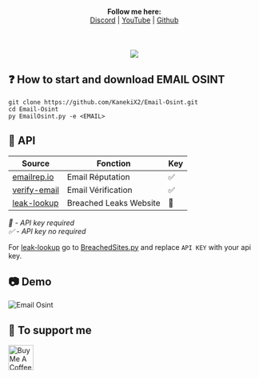 <p align='center'>
  <b>Follow me here:</b><br>
  <a href="https://discord.gg/5bKTQXBjqG">Discord</a> |
  <a href="https://www.youtube.com/channel/UCdIuioH8MzwMD88XGkliupA">YouTube</a> |
  <a href="https://github.com/KanekiX2">Github</a><br><br><br><br>
  <img src="https://cdn.discordapp.com/attachments/814116223126208602/819991530357129246/Email_Osint.png">
</p>

## ❓ How to start and download EMAIL OSINT
```
git clone https://github.com/KanekiX2/Email-Osint.git
cd Email-Osint
py EmailOsint.py -e <EMAIL>
```

## 🔑 API
| Source | Fonction | Key |  
|-|-|-|
| [emailrep.io](https://emailrep.io/) | Email Réputation | ✅ |  
| [verify-email](https://verify-email.org/) | Email Vérification | ✅ |  
| [leak-lookup](http://leak-lookup.com/) | Breached Leaks Website | 🔑 |  

*🔑 - API key required*   
*✅ - API key no required*  
  
  
For [leak-lookup](http://leak-lookup.com/) go to [BreachedSites.py](https://github.com/KanekiX2/Email-Osint/blob/master/modules/BreachedSites.py) and replace `API KEY` with your api key.

## 📷 Demo  

![Email Osint](https://cdn.discordapp.com/attachments/814116223126208602/819989000801747004/Email_Osint-redacted_dot_app.png)


## 💸 To support me
<a href="https://www.buymeacoffee.com/KanekiX2" target="_blank"><img src="https://cdn.buymeacoffee.com/buttons/v2/default-yellow.png" alt="Buy Me A Coffee" height="50" ></a>
